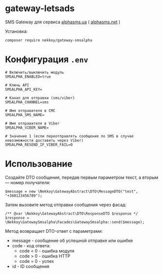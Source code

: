 # gateway-letsads
SMS Gateway для сервиса [alphasms.ua](https://alphasms.ua) ( [alphasms.net](https://alphasms.net) )

Установка:
```
composer require nekkoy/gateway-smsalpha
```

Конфигурация `.env`
===============
```
# Включить/выключить модуль
SMSALPHA_ENABLED=true

# Ключь API
SMSALPHA_API_KEY=

# Канал для отправки (sms/viber)
SMSALPHA_CHANNEL=sms

# Имя отправителя в СМС
SMSALPHA_SMS_NAME=

# Имя отправителя в Viber
SMSALPHA_VIBER_NAME=

# Значение 1 (если переотправлять сообщение по SMS в случае невозможности доставить через Viber)
SMSALPHA_RESEND_IF_VIBER_FAIL=0
```

Использование
===============

Создайте DTO сообщения, передав первым параметром текст, а вторым — номер получателя:
```
$message = new \Nekkoy\GatewayAbstract\DTO\MessageDTO("test", "+380123456789");
```

Затем вызовите метод отправки сообщения через фасад:
```
/** @var \Nekkoy\GatewayAbstract\DTO\ResponseDTO $response */
$response = \Nekkoy\GatewaySmsalpha\Facades\GatewaySmsalpha::send($message);
```

Метод возвращает DTO-ответ с параметрами:
 - message - сообщение об успешной отправке или ошибке
 - code - код ответа:
   - code < 0 - ошибка модуля
   - code > 0 - ошибка HTTP
   - code = 0 - успех
 - id - ID сообщения
